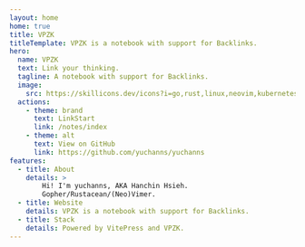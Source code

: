 ```yaml
---
layout: home
home: true
title: VPZK
titleTemplate: VPZK is a notebook with support for Backlinks. 
hero:
  name: VPZK
  text: Link your thinking.
  tagline: A notebook with support for Backlinks.
  image:
    src: https://skillicons.dev/icons?i=go,rust,linux,neovim,kubernetes,docker,typescript,vue,php&perline=3
  actions:
    - theme: brand
      text: LinkStart
      link: /notes/index
    - theme: alt
      text: View on GitHub
      link: https://github.com/yuchanns/yuchanns
features:
  - title: About
    details: >
        Hi! I'm yuchanns, AKA Hanchin Hsieh.
        Gopher/Rustacean/(Neo)Vimer.
  - title: Website
    details: VPZK is a notebook with support for Backlinks.
  - title: Stack
    details: Powered by VitePress and VPZK.
---
```

